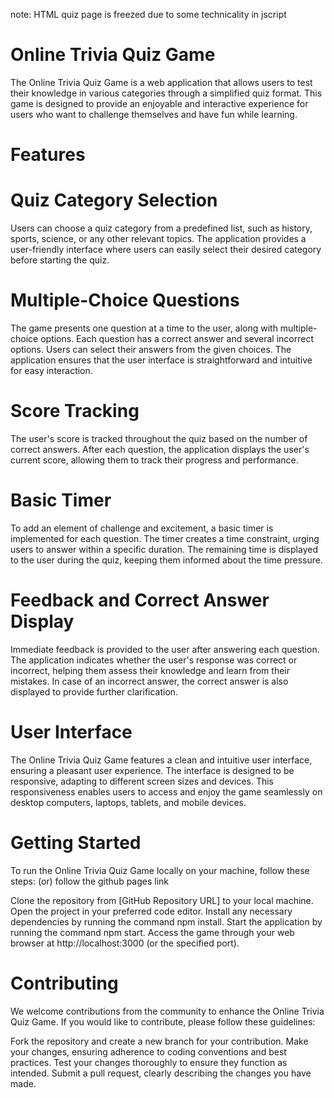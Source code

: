 note: HTML quiz page is freezed due to some technicality in jscript

  # Online Trivia Quiz Game

The Online Trivia Quiz Game is a web application that allows users to test their knowledge in various categories through a simplified quiz format. This game is designed to provide an enjoyable and interactive experience for users who want to challenge themselves and have fun while learning.

# Features
# Quiz Category Selection
Users can choose a quiz category from a predefined list, such as history, sports, science, or any other relevant topics. The application provides a user-friendly interface where users can easily select their desired category before starting the quiz.  

# Multiple-Choice Questions
The game presents one question at a time to the user, along with multiple-choice options. Each question has a correct answer and several incorrect options. Users can select their answers from the given choices. The application ensures that the user interface is straightforward and intuitive for easy interaction.

# Score Tracking
The user's score is tracked throughout the quiz based on the number of correct answers. After each question, the application displays the user's current score, allowing them to track their progress and performance.

# Basic Timer
To add an element of challenge and excitement, a basic timer is implemented for each question. The timer creates a time constraint, urging users to answer within a specific duration. The remaining time is displayed to the user during the quiz, keeping them informed about the time pressure.

# Feedback and Correct Answer Display
Immediate feedback is provided to the user after answering each question. The application indicates whether the user's response was correct or incorrect, helping them assess their knowledge and learn from their mistakes. In case of an incorrect answer, the correct answer is also displayed to provide further clarification.

# User Interface
The Online Trivia Quiz Game features a clean and intuitive user interface, ensuring a pleasant user experience. The interface is designed to be responsive, adapting to different screen sizes and devices. This responsiveness enables users to access and enjoy the game seamlessly on desktop computers, laptops, tablets, and mobile devices.

# Getting Started
To run the Online Trivia Quiz Game locally on your machine, follow these steps:
(or)
follow the github pages link

Clone the repository from [GitHub Repository URL] to your local machine.
Open the project in your preferred code editor.
Install any necessary dependencies by running the command npm install.
Start the application by running the command npm start.
Access the game through your web browser at http://localhost:3000 (or the specified port).

# Contributing
We welcome contributions from the community to enhance the Online Trivia Quiz Game. If you would like to contribute, please follow these guidelines:

Fork the repository and create a new branch for your contribution.
Make your changes, ensuring adherence to coding conventions and best practices.
Test your changes thoroughly to ensure they function as intended.
Submit a pull request, clearly describing the changes you have made.
